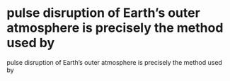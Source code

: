 # pulse disruption of Earth’s outer atmosphere is precisely the method used by

pulse disruption of Earth’s outer atmosphere is precisely the method used by